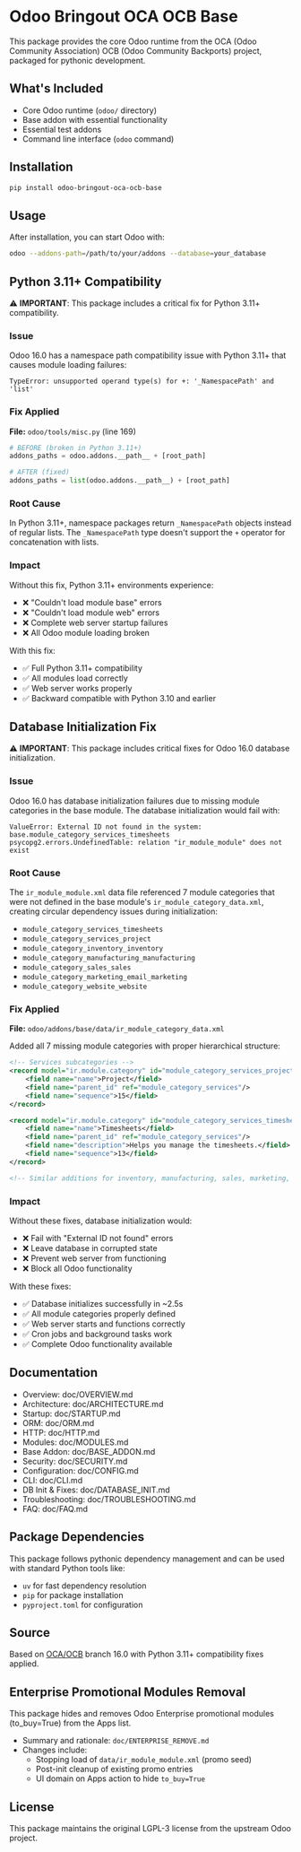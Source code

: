 # Odoo Bringout OCA OCB Base

This package provides the core Odoo runtime from the OCA (Odoo Community Association) OCB (Odoo Community Backports) project, packaged for pythonic development.

## What's Included

- Core Odoo runtime (`odoo/` directory)
- Base addon with essential functionality
- Essential test addons
- Command line interface (`odoo` command)

## Installation

```bash
pip install odoo-bringout-oca-ocb-base
```

## Usage

After installation, you can start Odoo with:

```bash
odoo --addons-path=/path/to/your/addons --database=your_database
```

## Python 3.11+ Compatibility

⚠️ **IMPORTANT**: This package includes a critical fix for Python 3.11+ compatibility.

### Issue
Odoo 16.0 has a namespace path compatibility issue with Python 3.11+ that causes module loading failures:
```
TypeError: unsupported operand type(s) for +: '_NamespacePath' and 'list'
```

### Fix Applied
**File:** `odoo/tools/misc.py` (line 169)
```python
# BEFORE (broken in Python 3.11+)
addons_paths = odoo.addons.__path__ + [root_path]

# AFTER (fixed)
addons_paths = list(odoo.addons.__path__) + [root_path]
```

### Root Cause
In Python 3.11+, namespace packages return `_NamespacePath` objects instead of regular lists. The `_NamespacePath` type doesn't support the `+` operator for concatenation with lists.

### Impact
Without this fix, Python 3.11+ environments experience:
- ❌ "Couldn't load module base" errors
- ❌ "Couldn't load module web" errors  
- ❌ Complete web server startup failures
- ❌ All Odoo module loading broken

With this fix:
- ✅ Full Python 3.11+ compatibility
- ✅ All modules load correctly
- ✅ Web server works properly
- ✅ Backward compatible with Python 3.10 and earlier

## Database Initialization Fix

⚠️ **IMPORTANT**: This package includes critical fixes for Odoo 16.0 database initialization.

### Issue
Odoo 16.0 has database initialization failures due to missing module categories in the base module. The database initialization would fail with:
```
ValueError: External ID not found in the system: base.module_category_services_timesheets
psycopg2.errors.UndefinedTable: relation "ir_module_module" does not exist
```

### Root Cause
The `ir_module_module.xml` data file referenced 7 module categories that were not defined in the base module's `ir_module_category_data.xml`, creating circular dependency issues during initialization:

- `module_category_services_timesheets`
- `module_category_services_project`
- `module_category_inventory_inventory` 
- `module_category_manufacturing_manufacturing`
- `module_category_sales_sales`
- `module_category_marketing_email_marketing`
- `module_category_website_website`

### Fix Applied
**File:** `odoo/addons/base/data/ir_module_category_data.xml`

Added all 7 missing module categories with proper hierarchical structure:
```xml
<!-- Services subcategories -->
<record model="ir.module.category" id="module_category_services_project">
    <field name="name">Project</field>
    <field name="parent_id" ref="module_category_services"/>
    <field name="sequence">15</field>
</record>

<record model="ir.module.category" id="module_category_services_timesheets">
    <field name="name">Timesheets</field>
    <field name="parent_id" ref="module_category_services"/>
    <field name="description">Helps you manage the timesheets.</field>
    <field name="sequence">13</field>
</record>

<!-- Similar additions for inventory, manufacturing, sales, marketing, and website categories -->
```

### Impact
Without these fixes, database initialization would:
- ❌ Fail with "External ID not found" errors
- ❌ Leave database in corrupted state
- ❌ Prevent web server from functioning
- ❌ Block all Odoo functionality

With these fixes:
- ✅ Database initializes successfully in ~2.5s
- ✅ All module categories properly defined
- ✅ Web server starts and functions correctly  
- ✅ Cron jobs and background tasks work
- ✅ Complete Odoo functionality available

## Documentation

- Overview: doc/OVERVIEW.md
- Architecture: doc/ARCHITECTURE.md
- Startup: doc/STARTUP.md
- ORM: doc/ORM.md
- HTTP: doc/HTTP.md
- Modules: doc/MODULES.md
- Base Addon: doc/BASE_ADDON.md
- Security: doc/SECURITY.md
- Configuration: doc/CONFIG.md
- CLI: doc/CLI.md
- DB Init & Fixes: doc/DATABASE_INIT.md
- Troubleshooting: doc/TROUBLESHOOTING.md
- FAQ: doc/FAQ.md

## Package Dependencies

This package follows pythonic dependency management and can be used with standard Python tools like:

- `uv` for fast dependency resolution
- `pip` for package installation  
- `pyproject.toml` for configuration

## Source

Based on [OCA/OCB](https://github.com/OCA/OCB) branch 16.0 with Python 3.11+ compatibility fixes applied.

## Enterprise Promotional Modules Removal

This package hides and removes Odoo Enterprise promotional modules (to_buy=True) from the Apps list.

- Summary and rationale: `doc/ENTERPRISE_REMOVE.md`
- Changes include:
  - Stopping load of `data/ir_module_module.xml` (promo seed)
  - Post-init cleanup of existing promo entries
  - UI domain on Apps action to hide `to_buy=True`

## License

This package maintains the original LGPL-3 license from the upstream Odoo project.
